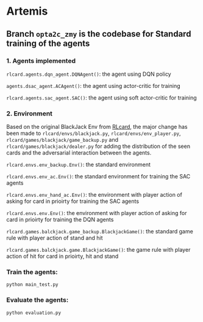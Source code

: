 # Artemis

## Branch `opta2c_zmy` is the codebase for Standard training of the agents
### 1. Agents implemented
`rlcard.agents.dqn_agent.DQNAgent()`: the agent using DQN policy

`agents.dsac_agent.ACAgent()`: the agent using actor-critic for training

`rlcard.agents.sac_agent.SAC()`: the agent using soft actor-critic for training

### 2. Environment
Based on the original BlackJack Env from [RLcard](https://github.com/datamllab/rlcard), the major change has been made to `rlcard/envs/blackjack.py`, `rlcard/envs/env_player.py`, `rlcard/games/blackjack/game_backup.py` and `rlcard/games/blackjack/dealer.py` for adding the distribution of the seen cards and the adversarial interaction between the agents.

`rlcard.envs.env_backup.Env()`: the standard environment

`rlcard.envs.env_ac.Env()`: the standard environment for training the SAC agents

`rlcard.envs.env_hand_ac.Env()`: the environment with player action of asking for card in prioirty for training the SAC agents

`rlcard.envs.env.Env()`: the environment with player action of asking for card in prioirty for training the DQN agents

`rlcard.games.balckjack.game_backup.BlackjackGame()`: the standard game rule with player action of stand and hit

`rlcard.games.balckjack.game.BlackjackGame()`: the game rule with player action of hit for card in prioirty, hit and stand

### Train the agents:
```
python main_test.py 
```

### Evaluate the agents:
```
python evaluation.py 
```
